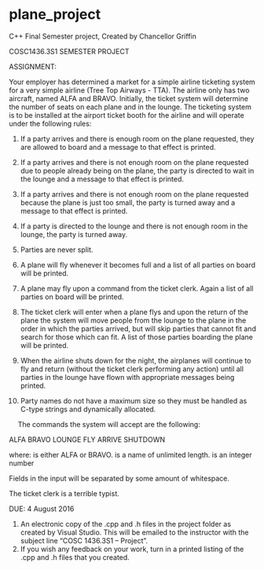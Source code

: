 # plane_project
C++ Final Semester project, Created by Chancellor Griffin

COSC1436.3S1
SEMESTER PROJECT

ASSIGNMENT:

Your employer has determined a market for a simple airline ticketing system for a very simple airline (Tree Top Airways - TTA). The airline only has two aircraft, named ALFA and BRAVO. Initially, the ticket system will determine the number of seats on each plane and in the lounge. The ticketing system is to be installed at the airport ticket booth for the airline and will operate under the following rules:

1)	If a party arrives and there is enough room on the plane requested, they are allowed to board and a message to that effect is printed.

2)	If a party arrives and there is not enough room on the plane requested due to people already being on the plane, the party is directed to wait in the lounge and a message to that effect is printed.

3)	If a party arrives and there is not enough room on the plane requested because the plane is just too small, the party is turned away and a message to that effect is printed.

4)	If a party is directed to the lounge and there is not enough room in the lounge, the party is turned away.

5)	Parties are never split.

6)	A plane will fly whenever it becomes full and a list of all parties on board will be printed.

7)	A plane may fly upon a command from the ticket clerk. Again a list of all parties on board will be printed.

8)	The ticket clerk will enter when a plane flys and upon the return of the plane the system will move people from the lounge to the plane in the order in which the parties arrived, but will skip parties that cannot fit and search for those which can fit. A list of those parties boarding the plane will be printed.

9)	When the airline shuts down for the night, the airplanes will continue to fly and return (without the ticket clerk performing any action) until all parties in the lounge have flown with appropriate messages being printed.

10)	Party names do not have a maximum size so they must be handled as C-type strings and dynamically allocated.

 
The commands the system will accept are the following:

ALFA		<size>
BRAVO	<size>
LOUNGE	<size>
FLY		<airplane>
ARRIVE	<airplane> <party> <size>
SHUTDOWN

where:	<airplane> is either ALFA or BRAVO.
		<party> is a name of unlimited length.
		<size> is an integer number

Fields in the input will be separated by some amount of whitespace.

The ticket clerk is a terrible typist.

DUE: 4 August 2016
 
1)	An electronic copy of the .cpp and .h files in the project folder as created by Visual Studio. This will be emailed to the instructor with the subject line “COSC 1436.3S1 – Project”.
2)	If you wish any feedback on your work, turn in a printed listing of the .cpp and .h files that you created.


